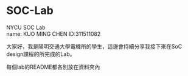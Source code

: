 # SOC-Lab
NYCU SOC Lab  
name: KUO MING CHEN 
ID:311511082  

大家好，我是陽明交通大學電機所的學生，這邊會持續分享我接下來在SoC design課程的所完成的Lab。

每個lab的README都各別放在資料夾內
